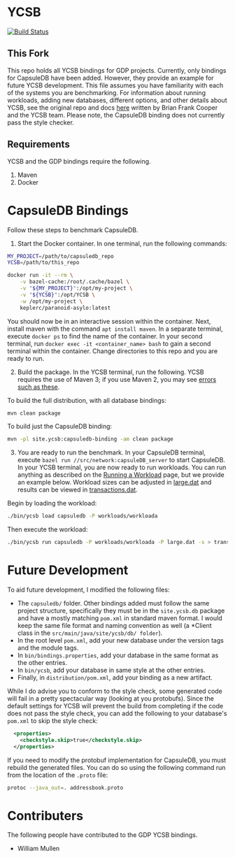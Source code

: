 <!--
Copyright (c) 2010 Yahoo! Inc., 2012 - 2022 YCSB contributors.
All rights reserved.

Licensed under the Apache License, Version 2.0 (the "License"); you
may not use this file except in compliance with the License. You
may obtain a copy of the License at

http://www.apache.org/licenses/LICENSE-2.0

Unless required by applicable law or agreed to in writing, software
distributed under the License is distributed on an "AS IS" BASIS,
WITHOUT WARRANTIES OR CONDITIONS OF ANY KIND, either express or
implied. See the License for the specific language governing
permissions and limitations under the License. See accompanying
LICENSE file.
-->

# YCSB

[![Build Status](https://travis-ci.org/brianfrankcooper/YCSB.png?branch=master)](https://travis-ci.org/brianfrankcooper/YCSB)

## This Fork

This repo holds all YCSB bindings for GDP projects.  Currently, only bindings for CapsuleDB have been added.  However, they provide an example for future YCSB development.  This file assumes you have familiarity with each of the systems you are benchmarking.  For information about running workloads, adding new databases, different options, and other details about YCSB, see the original repo and docs [here](https://github.com/brianfrankcooper/YCSB) written by Brian Frank Cooper and the YCSB team.  Please note, the CapsuleDB binding does not currently pass the style checker.

## Requirements

YCSB and the GDP bindings require the following.

1. Maven
2. Docker

# CapsuleDB Bindings

Follow these steps to benchmark CapsuleDB.

1. Start the Docker container.  In one terminal, run the following commands:

```bash
MY_PROJECT=/path/to/capsuledb_repo
YCSB=/path/to/this_repo

docker run -it --rm \
    -v bazel-cache:/root/.cache/bazel \
    -v "${MY_PROJECT}":/opt/my-project \
    -v "${YCSB}":/opt/YCSB \
    -w /opt/my-project \
    keplerc/paranoid-asylo:latest 
```

You should now be in an interactive session within the container.  Next, install maven with the command `apt install maven`.  In a separate terminal, execute `docker ps` to find the name of the container.  In your second terminal, run `docker exec -it <container_name> bash` to gain a second terminal within the container.  Change directories to this repo and you are ready to run.

2. Build the package.  In the YCSB terminal, run the following.  YCSB requires the use of Maven 3; if you use Maven 2, you may see [errors such as these](https://github.com/brianfrankcooper/YCSB/issues/406).

To build the full distribution, with all database bindings:

```bash
mvn clean package
```

To build just the CapsuleDB binding:

```bash
mvn -pl site.ycsb:capsuledb-binding -am clean package
```

3. You are ready to run the benchmark.  In your CapsuleDB terminal, execute `bazel run //src/network:capsuleDB_server` to start CapsuleDB.  In your YCSB terminal, you are now ready to run workloads.  You can run anything as described on the [Running a Workload](https://github.com/brianfrankcooper/YCSB/wiki/Running-a-Workload) page, but we provide an example below.  Workload sizes can be adjusted in [large.dat](large.dat) and results can be viewed in [transactions.dat](transactions.dat).  

Begin by loading the workload:

```bash
./bin/ycsb load capsuledb -P workloads/workloada
```

Then execute the workload:

```bash
./bin/ycsb run capsuledb -P workloads/workloada -P large.dat -s > transactions.dat
```

# Future Development

To aid future development, I modified the following files:

- The `capsuledb/` folder.  Other bindings added must follow the same project structure, specifically they must be in the `site.ycsb.db` package and have a mostly matching `pom.xml` in standard maven format.  I would keep the same file format and naming convention as well (a *Client class in the `src/main/java/site/ycsb/db/ folder`).  
- In the root level `pom.xml`, add your new database under the version tags and the module tags.  
- In `bin/bindings.properties`, add your database in the same format as the other entries.  
- In `bin/ycsb`, add your database in same style at the other entries.  
- Finally, in `distribution/pom.xml`, add your binding as a new artifact.  

While I do advise you to conform to the style check, some generated code will fail in a pretty spectacular way (looking at you protobufs).  Since the default settings for YCSB will prevent the build from completing if the code does not pass the style check, you can add the following to your database's `pom.xml` to skip the style check:

```XML
  <properties>
    <checkstyle.skip>true</checkstyle.skip>
  </properties>
```

If you need to modify the protobuf implementation for CapsuleDB, you must rebuild the generated files.  You can do so using the following command run from the location of the `.proto` file:

```bash
protoc --java_out=. addressbook.proto
```

# Contributers

The following people have contributed to the GDP YCSB bindings.

- William Mullen
